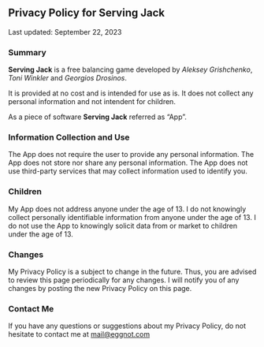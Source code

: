 ## Privacy Policy for **Serving Jack**

Last updated: September 22, 2023

### Summary
**Serving Jack** is a free balancing game developed by *Aleksey Grishchenko*, *Toni Winkler* and *Georgios Drosinos*.

It is provided at no cost and is intended for use as is. It does not collect any personal information and not intendent for children.

As a piece of software **Serving Jack** referred as “App”.

### Information Collection and Use
The App does not require the user to provide any personal information.
The App does not store nor share any personal information.
The App does not use third-party services that may collect information used to identify you.

### Children
My App does not address anyone under the age of 13. I do not knowingly collect personally identifiable information from anyone under the age of 13. I do not use the App to knowingly solicit data from or market to children under the age of 13.


### Changes
My Privacy Policy is a subject to change in the future. Thus, you are advised to review this page periodically for any changes. I will notify you of any changes by posting the new Privacy Policy on this page.

### Contact Me
If you have any questions or suggestions about my Privacy Policy, do not hesitate to contact me at mail@eggnot.com